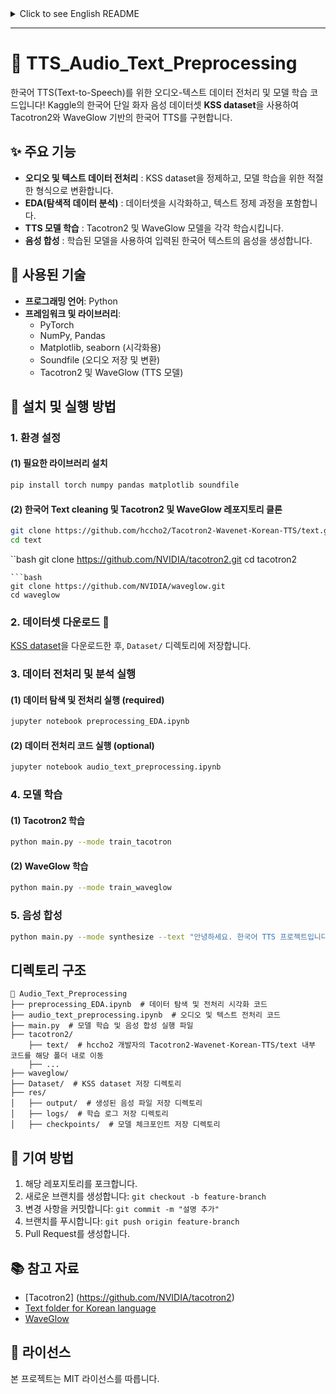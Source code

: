 <details>
<summary>Click to see English README</summary>

# 🎤 TTS_Audio_Text_Preprocessing

This project provides audio-text preprocessing and model training code for Korean TTS (Text-to-Speech). 
We use the **KSS dataset**, a Korean single-speaker voice dataset from Kaggle, to implement a Tacotron2 and WaveGlow-based Korean TTS system. 

## Features
- **Audio & Text Preprocessing**: Cleans and transforms the KSS dataset for training.
- **Exploratory Data Analysis (EDA)**: Visualizes and cleans text data.
- **TTS Model Training**: Trains Tacotron2 and WaveGlow models separately.
- **Speech Synthesis**: Generates speech from input Korean text using trained models.

## Technologies Used
- **Programming Language**: Python 
- **Frameworks & Libraries**:
  - PyTorch 
  - NumPy, Pandas 
  - Matplotlib, Seaborn (for visualization)
  - Soundfile (for audio storage and conversion)
  - Tacotron2 & WaveGlow (TTS models)

## 🚀 Installation & Usage 

### 1. Setup Environment
#### (1) Install Required Libraries
Run the following command to install necessary packages:
```bash
pip install torch numpy pandas matplotlib soundfile
```

#### (2) Clone Korean text cleaning & Tacotron2 & WaveGlow Repositories
```bash
git clone https://github.com/hccho2/Tacotron2-Wavenet-Korean-TTS/text.git
cd text 
```
``bash
git clone https://github.com/NVIDIA/tacotron2.git
cd tacotron2
```
```bash
git clone https://github.com/NVIDIA/waveglow.git
cd waveglow
```

### 2. Download Dataset
Download the KSS dataset and place it in the `Dataset/` directory.
[KSS dataset](https://www.kaggle.com/bryanpark/korean-single-speaker-speech-dataset)

### 3. Run Preprocessing & EDA
#### (1) Data Exploration & Preprocessing (required)
```bash
jupyter notebook preprocessing_EDA.ipynb
```
#### (2) Run Preprocessing Code (optional)
```bash
jupyter notebook audio_text_preprocessing.ipynb
```

### 4. Train Models 
#### (1) Train Tacotron2
```bash
python main.py --mode train_tacotron
```
#### (2) Train WaveGlow
```bash
python main.py --mode train_waveglow
```

### 5. Speech Synthesis 
Generate speech from text using trained models:
```bash
python main.py --mode synthesize --text "Hello. This is a Korean TTS project."
```

## Directory structure

```bash
📂 Audio_Text_Preprocessing
├── preprocessing_EDA.ipynb  # Data exploration and preprocessing visualization code
├── audio_text_preprocessing.ipynb  # Audio and text preprocessing code
├── main.py  # Model training and speech synthesis execution file
├── tacotron2/
    ├── text/  # Move the internal code from Tacotron2-Wavenet-Korean-TTS/text (by hccho2) into this folder
    ├── ...
├── waveglow/
├── Dataset/  # Directory for storing the KSS dataset
├── res/
│   ├── output/  # Directory for saving generated speech files
│   ├── logs/  # Directory for storing training logs
│   ├── checkpoints/  # Directory for saving model checkpoints
```

</details>

---

# 🎵 TTS_Audio_Text_Preprocessing

한국어 TTS(Text-to-Speech)를 위한 오디오-텍스트 데이터 전처리 및 모델 학습 코드입니다! 
Kaggle의 한국어 단일 화자 음성 데이터셋 **KSS dataset**을 사용하여 Tacotron2와 WaveGlow 기반의 한국어 TTS를 구현합니다.

## ✨ 주요 기능 
- **오디오 및 텍스트 데이터 전처리** : KSS dataset을 정제하고, 모델 학습을 위한 적절한 형식으로 변환합니다.
- **EDA(탐색적 데이터 분석)** : 데이터셋을 시각화하고, 텍스트 정제 과정을 포함합니다.
- **TTS 모델 학습** : Tacotron2 및 WaveGlow 모델을 각각 학습시킵니다.
- **음성 합성** : 학습된 모델을 사용하여 입력된 한국어 텍스트의 음성을 생성합니다.

## 🔧 사용된 기술 
- **프로그래밍 언어**: Python 
- **프레임워크 및 라이브러리**:
  - PyTorch 
  - NumPy, Pandas 
  - Matplotlib, seaborn (시각화용)
  - Soundfile (오디오 저장 및 변환)
  - Tacotron2 및 WaveGlow (TTS 모델)

## 🚀 설치 및 실행 방법 

### 1. 환경 설정
#### (1) 필요한 라이브러리 설치
```bash
pip install torch numpy pandas matplotlib soundfile
```

#### (2) 한국어 Text cleaning 및 Tacotron2 및 WaveGlow 레포지토리 클론
```bash
git clone https://github.com/hccho2/Tacotron2-Wavenet-Korean-TTS/text.git
cd text 
```
``bash
git clone https://github.com/NVIDIA/tacotron2.git
cd tacotron2
```
```bash
git clone https://github.com/NVIDIA/waveglow.git
cd waveglow
```

### 2. 데이터셋 다운로드 📂
[KSS dataset](https://www.kaggle.com/bryanpark/korean-single-speaker-speech-dataset)을 다운로드한 후, `Dataset/` 디렉토리에 저장합니다.

### 3. 데이터 전처리 및 분석 실행
#### (1) 데이터 탐색 및 전처리 실행 (required)
```bash
jupyter notebook preprocessing_EDA.ipynb
```
#### (2) 데이터 전처리 코드 실행 (optional)
```bash
jupyter notebook audio_text_preprocessing.ipynb
```

### 4. 모델 학습 
#### (1) Tacotron2 학습
```bash
python main.py --mode train_tacotron
```
#### (2) WaveGlow 학습
```bash
python main.py --mode train_waveglow
```

### 5. 음성 합성 
```bash
python main.py --mode synthesize --text "안녕하세요. 한국어 TTS 프로젝트입니다."
```

## 디렉토리 구조 
```
📂 Audio_Text_Preprocessing
├── preprocessing_EDA.ipynb  # 데이터 탐색 및 전처리 시각화 코드
├── audio_text_preprocessing.ipynb  # 오디오 및 텍스트 전처리 코드
├── main.py  # 모델 학습 및 음성 합성 실행 파일
├── tacotron2/
    ├── text/  # hccho2 개발자의 Tacotron2-Wavenet-Korean-TTS/text 내부 코드를 해당 폴더 내로 이동
    ├── ...
├── waveglow/
├── Dataset/  # KSS dataset 저장 디렉토리
├── res/
│   ├── output/  # 생성된 음성 파일 저장 디렉토리
│   ├── logs/  # 학습 로그 저장 디렉토리
│   ├── checkpoints/  # 모델 체크포인트 저장 디렉토리
```

## 🤝 기여 방법 
1. 해당 레포지토리를 포크합니다.
2. 새로운 브랜치를 생성합니다: `git checkout -b feature-branch`
3. 변경 사항을 커밋합니다: `git commit -m "설명 추가"`
4. 브랜치를 푸시합니다: `git push origin feature-branch`
5. Pull Request를 생성합니다.

## 📚 참고 자료 
- [Tacotron2] (https://github.com/NVIDIA/tacotron2)
- [Text folder for Korean language](https://github.com/hccho2/Tacotron2-Wavenet-Korean-TTS/text)
- [WaveGlow](https://github.com/NVIDIA/waveglow)

## 📜 라이선스 
본 프로젝트는 MIT 라이선스를 따릅니다.

